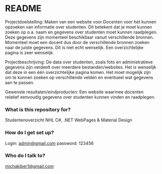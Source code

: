 # README #

Projectdoelstelling:
Maken van een website voor Docenten voor het kunnen opzoeken van informatie over studenten. 
Dit betekent dat je moet kunnen zoeken op o.a. naam en gegevens over studenten moet kunnen raadplegen. 
Deze gegevens zijn momenteel beschikbaar vanuit verschillende bronnen. 
Momenteel moet een docent dus door de verschillende bronnen zoeken naar de juiste gegevens. 
Dit is niet echt wenselijk. Een overzichtelijke pagina is zeer wenselijk.

Projectbeschrijving:
De data over studenten, zoals foto en administratieve gegevens zijn verdeelt over meerdere bestanden/websites. 
Het is wenselijk dat deze in een één overzichtelijke pagina komen. 
Het moet mogelijk zijn om te kunnen zoeken op verschillende velden en eventueel wat gegevens aan te passen. 

Gewenste resultaten/eindproducten:
Een website waarmee docenten relatief eenvoudig gegevens over studenten kunnen vinden en raadplegen. 

### What is this repository for? ###

Studentenoverzicht NHL
C#, .NET WebPages & Material Design

### How do I get set up? ###

Login: admin@gmail.com
password: 123456

### Who do I talk to? ###

michakiber1@gmail.com